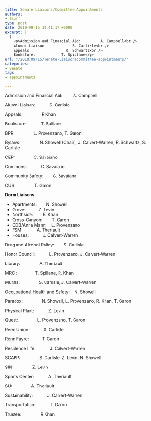 ```yaml
---
title: Senate Liaisons/Committee Appointments
authors:
- Staff
type: post
date: 2010-09-15 18:41:17 +0000
excerpt: |
  |
    <p>Admission and Financial Aid:         A. Campbell<br />
    Alumni Liaison:            S. Carlisle<br />
    Appeals:                R. Schwartz<br />
    Bookstore:            T. Spillane</p>
url: "/2010/09/15/senate-liaisonscommittee-appointments/"
categories:
- Senate
tags:
- appointments

---
```

Admission and Financial Aid:         A. Campbell
  
Alumni Liaison:            S. Carlisle
  
Appeals:                R.Khan
  
Bookstore:            T. Spillane
  
BPR :               L. Provenzano, T. Garon
  
Bylaws:                N. Showell (Chair), J. Calvert-Warren, R. Schwartz, S. Carlisle
  
CEP:                C. Savaiano
  
Commons:            C. Savaiano
  
Community Safety:        C. Savaiano
  
CUS:                T. Garon
  
**Dorm Liaisons**

  * Apartments:        N. Showell
  * Grove:           Z. Levin
  * Northside:        R. Khan
  * Cross-Canyon:        T. Garon
  * ODB/Anna Mann:    L. Provenzano
  * FSM:            A. Theriault
  * Houses:            J. Calvert-Warren

Drug and Alcohol Policy:        S. Carlisle
  
Honor Council:            L. Provenzano, J. Calvert-Warren
  
Library:                A. Theriault
  
MRC :               T. Spillane, R. Khan
  
Murals:                S. Carlisle, J. Calvert-Warren
  
Occupational Health and Safety:    N. Showell
  
Paradox:                N. Showell, L. Provenzano, R. Khan, T. Garon
  
Physical Plant:            Z. Levin
  
Quest:                L. Provenzano, T. Garon
  
Reed Union:            S. Carlisle
  
Renn Fayre:           T. Garon
  
Residence Life:            J. Calvert-Warren
  
SCAPP:                S. Carlisle, Z. Levin, N. Showell
  
SIN:                Z. Levin
  
Sports Center:            A. Theriault
  
SU:                A. Theriault
  
Sustainability:            J. Calvert-Warren
  
Transportation:            T. Garon
  
Trustee:                R.Khan